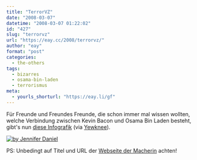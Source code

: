 ```yaml
---
title: "TerrorVZ"
date: "2008-03-07"
datetime: "2008-03-07 01:22:02"
id: "427"
slug: "terrorvz"
url: "https://eay.cc/2008/terrorvz/"
author: "eay"
format: "post"
categories:
  - the-others
tags:
  - bizarres
  - osama-bin-laden
  - terrorismus
meta:
  - yourls_shorturl: "https://eay.li/gf"
---
```


Für Freunde und Freundes Freunde, die schon immer mal wissen wollten, welche Verbindung zwischen Kevin Bacon und Osama Bin Laden besteht, gibt's nun [diese Infografik](http://httpcolonforwardslashforwardslashwwwdotjenniferdanieldotcom.com/images/lg014.jpg) (via [Yewknee](http://www.yewknee.com/blog/9490/)).

[![](/uploads/2008/kevinbaconosama.jpg "by Jennifer Daniel")](http://httpcolonforwardslashforwardslashwwwdotjenniferdanieldotcom.com/images/lg014.jpg)

PS: Unbedingt auf Titel und URL der [Webseite der Macherin](http://httpcolonforwardslashforwardslashwwwdotjenniferdanieldotcom.com/) achten!
